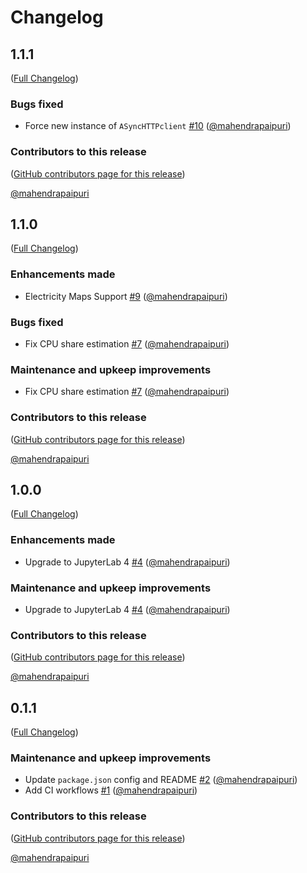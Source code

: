 # Changelog

<!-- <START NEW CHANGELOG ENTRY> -->

## 1.1.1

([Full Changelog](https://github.com/mahendrapaipuri/jupyter-power-usage/compare/v1.1.0...e4bed2566bee4ad972523c2fa1dced4121dbca9e))

### Bugs fixed

- Force new instance of `ASyncHTTPclient` [#10](https://github.com/mahendrapaipuri/jupyter-power-usage/pull/10) ([@mahendrapaipuri](https://github.com/mahendrapaipuri))

### Contributors to this release

([GitHub contributors page for this release](https://github.com/mahendrapaipuri/jupyter-power-usage/graphs/contributors?from=2024-04-03&to=2024-04-10&type=c))

[@mahendrapaipuri](https://github.com/search?q=repo%3Amahendrapaipuri%2Fjupyter-power-usage+involves%3Amahendrapaipuri+updated%3A2024-04-03..2024-04-10&type=Issues)

<!-- <END NEW CHANGELOG ENTRY> -->

## 1.1.0

([Full Changelog](https://github.com/mahendrapaipuri/jupyter-power-usage/compare/v1.0.0...43f5a12b352e65bd810d75bb06608e605836ca4c))

### Enhancements made

- Electricity Maps Support [#9](https://github.com/mahendrapaipuri/jupyter-power-usage/pull/9) ([@mahendrapaipuri](https://github.com/mahendrapaipuri))

### Bugs fixed

- Fix CPU share estimation [#7](https://github.com/mahendrapaipuri/jupyter-power-usage/pull/7) ([@mahendrapaipuri](https://github.com/mahendrapaipuri))

### Maintenance and upkeep improvements

- Fix CPU share estimation [#7](https://github.com/mahendrapaipuri/jupyter-power-usage/pull/7) ([@mahendrapaipuri](https://github.com/mahendrapaipuri))

### Contributors to this release

([GitHub contributors page for this release](https://github.com/mahendrapaipuri/jupyter-power-usage/graphs/contributors?from=2023-10-12&to=2024-04-03&type=c))

[@mahendrapaipuri](https://github.com/search?q=repo%3Amahendrapaipuri%2Fjupyter-power-usage+involves%3Amahendrapaipuri+updated%3A2023-10-12..2024-04-03&type=Issues)

## 1.0.0

([Full Changelog](https://github.com/mahendrapaipuri/jupyter-power-usage/compare/v0.1.1...62b1ee6d0ed0a662330c0156807b07e493eeb85a))

### Enhancements made

- Upgrade to JupyterLab 4 [#4](https://github.com/mahendrapaipuri/jupyter-power-usage/pull/4) ([@mahendrapaipuri](https://github.com/mahendrapaipuri))

### Maintenance and upkeep improvements

- Upgrade to JupyterLab 4 [#4](https://github.com/mahendrapaipuri/jupyter-power-usage/pull/4) ([@mahendrapaipuri](https://github.com/mahendrapaipuri))

### Contributors to this release

([GitHub contributors page for this release](https://github.com/mahendrapaipuri/jupyter-power-usage/graphs/contributors?from=2023-10-12&to=2023-10-12&type=c))

[@mahendrapaipuri](https://github.com/search?q=repo%3Amahendrapaipuri%2Fjupyter-power-usage+involves%3Amahendrapaipuri+updated%3A2023-10-12..2023-10-12&type=Issues)

## 0.1.1

([Full Changelog](https://github.com/mahendrapaipuri/jupyter-power-usage/compare/3b718a62b80160933904e991b2ebde25598434a5...d8fc444ef94e53dab89ce84192927d215558a82e))

### Maintenance and upkeep improvements

- Update `package.json` config and README [#2](https://github.com/mahendrapaipuri/jupyter-power-usage/pull/2) ([@mahendrapaipuri](https://github.com/mahendrapaipuri))
- Add CI workflows [#1](https://github.com/mahendrapaipuri/jupyter-power-usage/pull/1) ([@mahendrapaipuri](https://github.com/mahendrapaipuri))

### Contributors to this release

([GitHub contributors page for this release](https://github.com/mahendrapaipuri/jupyter-power-usage/graphs/contributors?from=2023-10-01&to=2023-10-12&type=c))

[@mahendrapaipuri](https://github.com/search?q=repo%3Amahendrapaipuri%2Fjupyter-power-usage+involves%3Amahendrapaipuri+updated%3A2023-10-01..2023-10-12&type=Issues)
